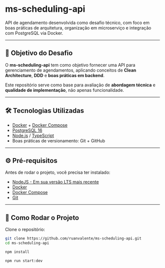 # ms-scheduling-api

API de agendamento desenvolvida como desafio técnico, com foco em boas práticas de arquitetura, organização em microserviço e integração com PostgreSQL via Docker.

---

## 📌 Objetivo do Desafio

O **ms-scheduling-api** tem como objetivo fornecer uma API para gerenciamento de agendamentos, aplicando conceitos de **Clean Architecture**, **DDD** e **boas práticas em backend**.

Este repositório serve como base para avaliação de **abordagem técnica** e **qualidade de implementação**, não apenas funcionalidade.

---

## 🛠️ Tecnologias Utilizadas

- [Docker](https://www.docker.com/) + [Docker Compose](https://docs.docker.com/compose/)
- [PostgreSQL 16](https://www.postgresql.org/)
- [Node.js](https://nodejs.org/) / [TypeScript](https://www.typescriptlang.org/)
- Boas práticas de versionamento: Git + GitHub

---

## ⚙️ Pré-requisitos

Antes de rodar o projeto, você precisa ter instalado:

- [NodeJS - Em sua versão LTS mais recente](https://nodejs.org/pt)
- [Docker](https://www.docker.com/get-started)
- [Docker Compose](https://docs.docker.com/compose/install/)
- [Git](https://git-scm.com/)

---

## 🚀 Como Rodar o Projeto

Clone o repositório:

```bash
git clone https://github.com/ruanvalente/ms-scheduling-api.git
cd ms-scheduling-api

npm install

npm run start:dev
```

